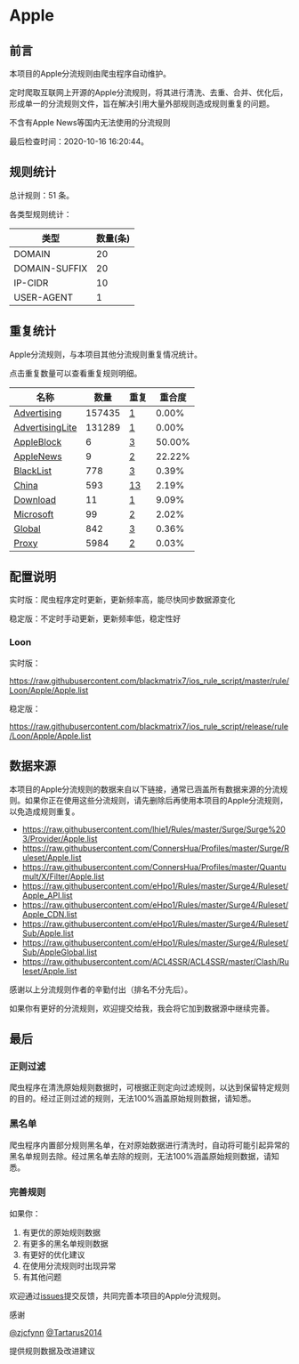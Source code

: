 # Apple

## 前言

本项目的Apple分流规则由爬虫程序自动维护。

定时爬取互联网上开源的Apple分流规则，将其进行清洗、去重、合并、优化后，形成单一的分流规则文件，旨在解决引用大量外部规则造成规则重复的问题。

不含有Apple News等国内无法使用的分流规则

最后检查时间：2020-10-16 16:20:44。

## 规则统计

总计规则：51 条。

各类型规则统计：

| 类型 | 数量(条) |
| ---- | ---- |
| DOMAIN | 20 |
| DOMAIN-SUFFIX | 20 |
| IP-CIDR | 10 |
| USER-AGENT | 1 |
## 重复统计

Apple分流规则，与本项目其他分流规则重复情况统计。

点击重复数量可以查看重复规则明细。

| 名称 | 数量 | 重复 | 重合度 |
| ---- | ---- | ---- | ------ |
|  [Advertising](https://github.com/blackmatrix7/ios_rule_script/tree/master/rule/Loon/Advertising)    | 157435   | [1](https://github.com/blackmatrix7/ios_rule_script/tree/master/rule/Repeat/Apple/Advertising.list)   |   0.00%  |
|  [AdvertisingLite](https://github.com/blackmatrix7/ios_rule_script/tree/master/rule/Loon/AdvertisingLite)    | 131289   | [1](https://github.com/blackmatrix7/ios_rule_script/tree/master/rule/Repeat/Apple/AdvertisingLite.list)   |   0.00%  |
|  [AppleBlock](https://github.com/blackmatrix7/ios_rule_script/tree/master/rule/Loon/AppleBlock)    | 6   | [3](https://github.com/blackmatrix7/ios_rule_script/tree/master/rule/Repeat/Apple/AppleBlock.list)   |   50.00%  |
|  [AppleNews](https://github.com/blackmatrix7/ios_rule_script/tree/master/rule/Loon/AppleNews)    | 9   | [2](https://github.com/blackmatrix7/ios_rule_script/tree/master/rule/Repeat/Apple/AppleNews.list)   |   22.22%  |
|  [BlackList](https://github.com/blackmatrix7/ios_rule_script/tree/master/rule/Loon/BlackList)    | 778   | [3](https://github.com/blackmatrix7/ios_rule_script/tree/master/rule/Repeat/Apple/BlackList.list)   |   0.39%  |
|  [China](https://github.com/blackmatrix7/ios_rule_script/tree/master/rule/Loon/China)    | 593   | [13](https://github.com/blackmatrix7/ios_rule_script/tree/master/rule/Repeat/Apple/China.list)   |   2.19%  |
|  [Download](https://github.com/blackmatrix7/ios_rule_script/tree/master/rule/Loon/Download)    | 11   | [1](https://github.com/blackmatrix7/ios_rule_script/tree/master/rule/Repeat/Apple/Download.list)   |   9.09%  |
|  [Microsoft](https://github.com/blackmatrix7/ios_rule_script/tree/master/rule/Loon/Microsoft)    | 99   | [2](https://github.com/blackmatrix7/ios_rule_script/tree/master/rule/Repeat/Apple/Microsoft.list)   |   2.02%  |
|  [Global](https://github.com/blackmatrix7/ios_rule_script/tree/master/rule/Loon/Global)    | 842   | [3](https://github.com/blackmatrix7/ios_rule_script/tree/master/rule/Repeat/Apple/Global.list)   |   0.36%  |
|  [Proxy](https://github.com/blackmatrix7/ios_rule_script/tree/master/rule/Loon/Proxy)    | 5984   | [2](https://github.com/blackmatrix7/ios_rule_script/tree/master/rule/Repeat/Apple/Proxy.list)   |   0.03%  |
## 配置说明

实时版：爬虫程序定时更新，更新频率高，能尽快同步数据源变化

稳定版：不定时手动更新，更新频率低，稳定性好

### Loon 
实时版：

https://raw.githubusercontent.com/blackmatrix7/ios_rule_script/master/rule/Loon/Apple/Apple.list

稳定版：

https://raw.githubusercontent.com/blackmatrix7/ios_rule_script/release/rule/Loon/Apple/Apple.list

## 数据来源

本项目的Apple分流规则的数据来自以下链接，通常已涵盖所有数据来源的分流规则。如果你正在使用这些分流规则，请先删除后再使用本项目的Apple分流规则，以免造成规则重复。

- https://raw.githubusercontent.com/lhie1/Rules/master/Surge/Surge%203/Provider/Apple.list
- https://raw.githubusercontent.com/ConnersHua/Profiles/master/Surge/Ruleset/Apple.list
- https://raw.githubusercontent.com/ConnersHua/Profiles/master/Quantumult/X/Filter/Apple.list
- https://raw.githubusercontent.com/eHpo1/Rules/master/Surge4/Ruleset/Apple_API.list
- https://raw.githubusercontent.com/eHpo1/Rules/master/Surge4/Ruleset/Apple_CDN.list
- https://raw.githubusercontent.com/eHpo1/Rules/master/Surge4/Ruleset/Sub/Apple.list
- https://raw.githubusercontent.com/eHpo1/Rules/master/Surge4/Ruleset/Sub/AppleGlobal.list
- https://raw.githubusercontent.com/ACL4SSR/ACL4SSR/master/Clash/Ruleset/Apple.list


感谢以上分流规则作者的辛勤付出（排名不分先后）。

如果你有更好的分流规则，欢迎提交给我，我会将它加到数据源中继续完善。

## 最后

### 正则过滤

爬虫程序在清洗原始规则数据时，可根据正则定向过滤规则，以达到保留特定规则的目的。经过正则过滤的规则，无法100%涵盖原始规则数据，请知悉。

### 黑名单

爬虫程序内置部分规则黑名单，在对原始数据进行清洗时，自动将可能引起异常的黑名单规则去除。经过黑名单去除的规则，无法100%涵盖原始规则数据，请知悉。

### 完善规则

如果你：

1. 有更优的原始规则数据
2. 有更多的黑名单规则数据
3. 有更好的优化建议
4. 在使用分流规则时出现异常
5. 有其他问题

欢迎通过[issues](https://github.com/blackmatrix7/ios_rule_script/issues/new)提交反馈，共同完善本项目的Apple分流规则。

感谢

[@zjcfynn](https://github.com/zjcfynn) [@Tartarus2014](https://github.com/Tartarus2014)

提供规则数据及改进建议